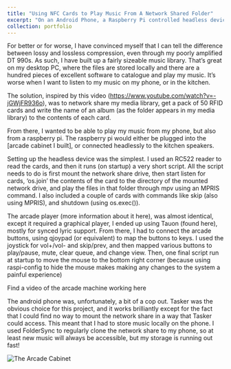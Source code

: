 ```yaml
---
title: "Using NFC Cards to Play Music From A Network Shared Folder"
excerpt: "On an Android Phone, a Raspberry Pi controlled headless device, and a Raspberry Pi controlled arcade cabinet."
collection: portfolio
---
```


For better or for worse, I have convinced myself that I can tell the difference between lossy and lossless compression, even through my poorly amplified DT 990s. As such, I have built up a fairly sizeable music library. That’s great on my desktop PC, where the files are stored locally and there are a hundred pieces of excellent software to catalogue and play my music. It’s worse when I want to listen to my music on my phone, or in the kitchen.

The solution, inspired by this video (https://www.youtube.com/watch?v=-jGWjFR936o), was to network share my media library, get a pack of 50 RFID cards and write the name of an album (as the folder appears in my media library) to the contents of each card.

From there, I wanted to be able to play my music from my phone, but also from a raspberry pi. The raspberry pi would either be plugged into the [arcade cabinet I built], or connected headlessly to the kitchen speakers. 

Setting up the headless device was the simplest. I used an RC522 reader to read the cards, and then it runs (on startup) a very short script. All the script needs to do is first mount the network share drive, then start listen for cards, ‘os.join’ the contents of the card to the directory of the mounted network drive, and play the files in that folder through mpv using an MPRIS command. I also included a couple of cards with commands like skip (also using MPRIS), and shutdown (using os.exec()).

The arcade player (more information about it here), was almost identical, except it required a graphical player, I ended up using Tauon (found here), mostly for synced lyric support. From there, I had to connect the arcade buttons, using qjoypad (or equivalent) to map the buttons to keys. I used the joystick for vol+/vol- and skip/prev, and then mapped various buttons to play/pause, mute, clear queue, and change view.  Then, one final script run at startup to move the mouse to the bottom right corner (because using raspi-config to hide the mouse makes making any changes to the system a painful experience)

Find a video of the arcade machine working here

The android phone was, unfortunately, a bit of a cop out. Tasker was the obvious choice for this project, and it works brilliantly except for the fact that I could find no way to mount the network share in a way that Tasker could access. This meant that I had to store music locally on the phone. I used FolderSync to regularly clone the network share to my phone, so at least new music will always be accessible, but my storage is running out fast!

![The Arcade Cabinet](/images/"NFC.png")
